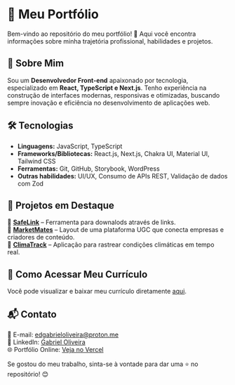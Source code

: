 # 📄 Meu Portfólio

Bem-vindo ao repositório do meu portfólio! 🚀 Aqui você encontra informações sobre minha trajetória profissional, habilidades e projetos.  

## 🎯 Sobre Mim  
Sou um **Desenvolvedor Front-end** apaixonado por tecnologia, especializado em **React, TypeScript e Next.js**. Tenho experiência na construção de interfaces modernas, responsivas e otimizadas, buscando sempre inovação e eficiência no desenvolvimento de aplicações web.  

## 🛠️ Tecnologias  
- **Linguagens:** JavaScript, TypeScript  
- **Frameworks/Bibliotecas:** React.js, Next.js, Chakra UI, Material UI, Tailwind CSS  
- **Ferramentas:** Git, GitHub, Storybook, WordPress  
- **Outras habilidades:** UI/UX, Consumo de APIs REST, Validação de dados com Zod  

## 📌 Projetos em Destaque  
🔹 **[SafeLink](#)** – Ferramenta para downalods através de links.  
🔹 **[MarketMates](#)** – Layout de uma plataforma UGC que conecta empresas e criadores de conteúdo.  
🔹 **[ClimaTrack](#)** – Aplicação para rastrear condições climáticas em tempo real.  

## 📂 Como Acessar Meu Currículo  
Você pode visualizar e baixar meu currículo diretamente [aqui](./meu-curriculo.pdf).  

## 📬 Contato  
📧 E-mail: [edgabrieloliveira@proton.me](mailto:edgabrieloliveira@proton.me)  
💼 LinkedIn: [Gabriel Oliveira](https://www.linkedin.com/in/edgabrieloliveira/)  
🌐 Portfólio Online: [Veja no Vercel](https://my-portifolio-inky.vercel.app/)  

Se gostou do meu trabalho, sinta-se à vontade para dar uma ⭐ no repositório! 😊  
